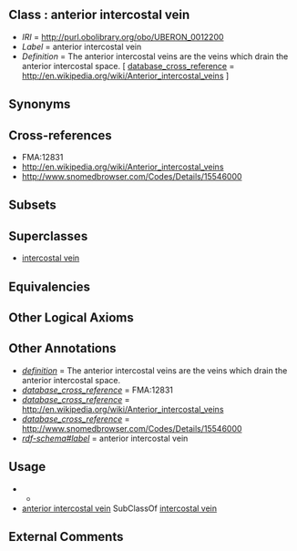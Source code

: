 
## Class : anterior intercostal vein

 * *IRI* = http://purl.obolibrary.org/obo/UBERON_0012200
 * *Label* = anterior intercostal vein
 * *Definition* = The anterior intercostal veins are the veins which drain the anterior intercostal space. [ [database_cross_reference](../../ef/oboInOwl#hasDbXref.md) = http://en.wikipedia.org/wiki/Anterior_intercostal_veins ]

## Synonyms


## Cross-references

 * FMA:12831
 * http://en.wikipedia.org/wiki/Anterior_intercostal_veins
 * http://www.snomedbrowser.com/Codes/Details/15546000

## Subsets


## Superclasses

 * [intercostal vein](../../UBERON/97/UBERON_0012197.md)

## Equivalencies


## Other Logical Axioms


## Other Annotations

 * *[definition](../../IAO/15/IAO_0000115.md)* = The anterior intercostal veins are the veins which drain the anterior intercostal space.
 * *[database_cross_reference](../../ef/oboInOwl#hasDbXref.md)* = FMA:12831
 * *[database_cross_reference](../../ef/oboInOwl#hasDbXref.md)* = http://en.wikipedia.org/wiki/Anterior_intercostal_veins
 * *[database_cross_reference](../../ef/oboInOwl#hasDbXref.md)* = http://www.snomedbrowser.com/Codes/Details/15546000
 * *[rdf-schema#label](../../el/rdf-schema#label.md)* = anterior intercostal vein

## Usage

 * -
 * [anterior intercostal vein](../../UBERON/00/UBERON_0012200.md) SubClassOf [intercostal vein](../../UBERON/97/UBERON_0012197.md)

## External Comments

